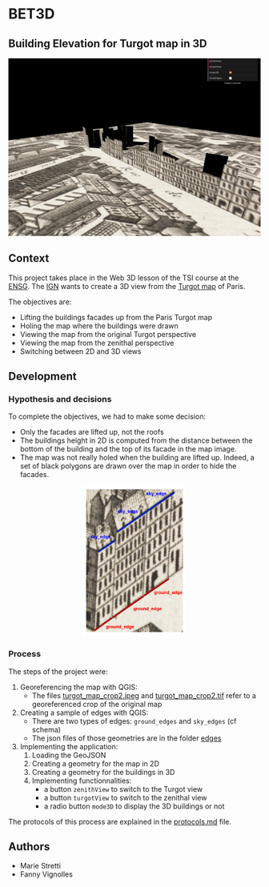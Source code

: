 # BET3D
## Building Elevation for Turgot map in 3D

![BET3D Screen](./images/screenBET3D.png)

## Context
This project takes place in the Web 3D lesson of the TSI course at the [ENSG](www.ensg.eu). The [IGN](www.ign.fr) wants to create a 3D view from the [Turgot map]() of Paris.

The objectives are:
* Lifting the buildings facades up from the Paris Turgot map
* Holing the map where the buildings were drawn
* Viewing the map from the original Turgot perspective
* Viewing the map from the zenithal perspective
* Switching between 2D and 3D views



## Development

### Hypothesis and decisions

To complete the objectives, we had to make some decision:
* Only the facades are lifted up, not the roofs
* The buildings height in 2D is computed from the distance between the bottom of the building and the top of its facade in the map image.
* The map was not really holed when the building are lifted up. Indeed, a set of black polygons are drawn over the map in order to hide the facades.

<div style="text-align:center">
<img src="./images/edges_schema.png" alt="Edges schema" height="300em">
</div>


### Process

The steps of the project were:
1. Georeferencing the map with QGIS:
    * The files [turgot_map_crop2.jpeg](./images/turgot_map_crop2.jpeg) and [turgot_map_crop2.tif](./images/turgot_map_crop2.tif) refer to a georeferenced crop of the original map
1. Creating a sample of edges with QGIS:
    * There are two types of edges: `ground_edges` and `sky_edges` (cf schema)
    * The json files of those geometries are in the folder [edges](./edges)
2. Implementing the application:
    1. Loading the GeoJSON
    2. Creating a geometry for the map in 2D
    3. Creating a geometry for the buildings in 3D
    4. Implementing functionnalities:
        * a button `zenithView` to switch to the Turgot view
        * a button `turgotView` to switch to the zenithal view
        * a radio button `mode3D` to display the 3D buildings or not

The protocols of this process are explained in the [protocols.md](./protocols.md) file.





## Authors
* Marie Stretti
* Fanny Vignolles
